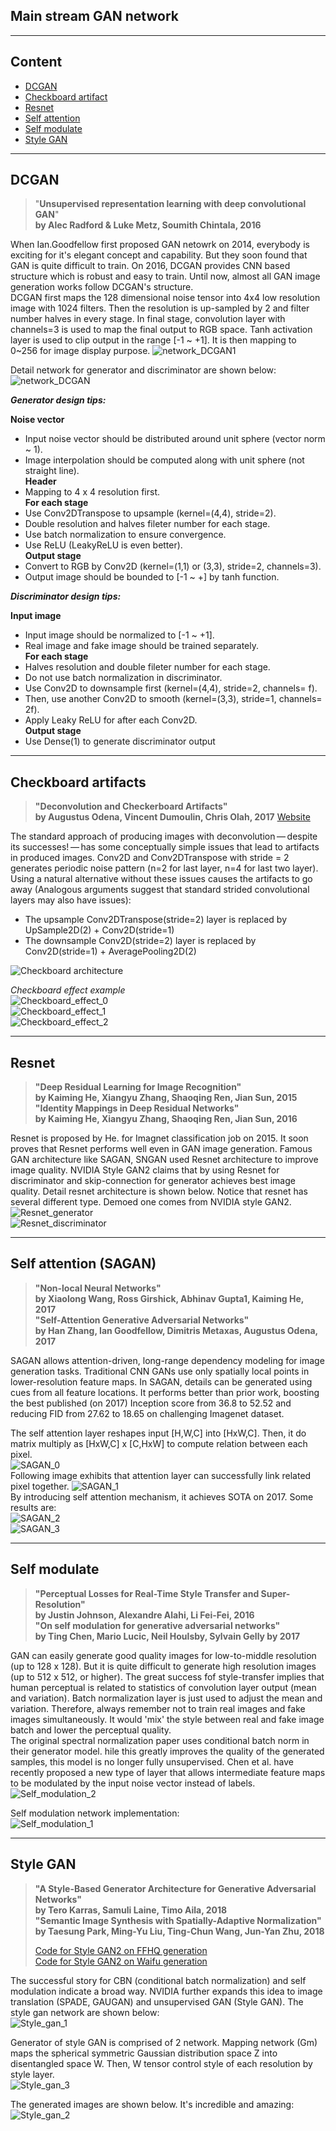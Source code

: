 ## Main stream GAN network ##  
 
----  
## Content
* [DCGAN](https://github.com/RyanWu2233/SAGAN_CelebA/blob/master/Model.md#dcgan)  
* [Checkboard artifact](https://github.com/RyanWu2233/SAGAN_CelebA/blob/master/Model.md#checkboard-artifacts)
* [Resnet](https://github.com/RyanWu2233/SAGAN_CelebA/blob/master/Model.md#resnet)  
* [Self attention](https://github.com/RyanWu2233/SAGAN_CelebA/blob/master/Model.md#self-attention)  
* [Self modulate](https://github.com/RyanWu2233/SAGAN_CelebA/blob/master/Model.md#self-modulate)  
* [Style GAN](https://github.com/RyanWu2233/SAGAN_CelebA/blob/master/Model.md#style-gan)  


----  
## DCGAN
> "**Unsupervised representation learning with deep convolutional GAN**"  
> **by Alec Radford & Luke Metz, Soumith Chintala, 2016**  

When Ian.Goodfellow first proposed GAN netowrk on 2014, everybody is exciting for it's elegant concept and capability. 
But they soon found that GAN is quite difficult to train. 
On 2016, DCGAN provides CNN based structure which is robust and easy to train. 
Until now, almost all GAN image generation works follow DCGAN's structure.  
DCGAN first maps the 128 dimensional noise tensor into 4x4 low resolution image with 1024 filters. 
Then the resolution is up-sampled by 2 and filter number halves in every stage. 
In final stage, convolution layer with channels=3 is used to map the final output to RGB space. 
Tanh activation layer is used to clip output in the range [-1 ~ +1].
It is then mapping to 0~256 for image display purpose.
 ![network_DCGAN1](./Images/mdl_dcgan1.jpg)  

Detail network for generator and discriminator are shown below:
 ![network_DCGAN](./Images/mdl_dcgan.jpg)  
 
***Generator design tips:***  

**Noise vector**  
* Input noise vector should be distributed around unit sphere (vector norm ~ 1). 
* Image interpolation should be computed along with unit sphere (not straight line).  
**Header**  
* Mapping to 4 x 4 resolution first.  
**For each stage**  
* Use Conv2DTranspose to upsample (kernel=(4,4), stride=2).  
* Double resolution and halves fileter number for each stage.  
* Use batch normalization to ensure convergence.  
* Use ReLU (LeakyReLU is even better).  
**Output stage**  
* Convert to RGB by Conv2D (kernel=(1,1) or (3,3), stride=2, channels=3).  
* Output image should be bounded to [-1 ~ +] by tanh function.  

***Discriminator design tips:***  

**Input image**  
* Input image should be normalized to [-1 ~ +1].  
* Real image and fake image should be trained separately.  
**For each stage**  
* Halves resolution and double fileter number for each stage.  
* Do not use batch normalization in discriminator. 
* Use Conv2D to downsample first (kernel=(4,4), stride=2, channels= f).  
* Then, use another Conv2D to smooth (kernel=(3,3), stride=1, channels= 2f).  
* Apply Leaky ReLU for after each Conv2D.  
**Output stage**
* Use Dense(1) to generate discriminator output

----  
## Checkboard artifacts  
> **"Deconvolution and Checkerboard Artifacts"  
> by Augustus Odena, Vincent Dumoulin, Chris Olah, 2017** [Website](https://distill.pub/2016/deconv-checkerboard/)  

The standard approach of producing images with deconvolution — despite its successes! — has some conceptually simple issues that lead to artifacts in produced images. Conv2D and Conv2DTranspose with stride = 2 generates periodic noise pattern (n=2 for last layer, n=4 for last two layer). Using a natural alternative without these issues causes the artifacts to go away (Analogous arguments suggest that standard strided convolutional layers may also have issues):  
* The upsample Conv2DTranspose(stride=2) layer is replaced by UpSample2D(2) + Conv2D(stride=1)  
* The downsample Conv2D(stride=2) layer is replaced by Conv2D(stride=1) + AveragePooling2D(2)  

 ![Checkboard architecture](./Images/Checkboard_eff3.jpg)  

*Checkboard effect example*  
 ![Checkboard_effect_0](./Images/Checkboard_eff0.jpg)  
 ![Checkboard_effect_1](./Images/Checkboard_eff1.jpg)  
 ![Checkboard_effect_2](./Images/Checkboard_eff2.jpg)  

----
## Resnet  
> **"Deep Residual Learning for Image Recognition"  
> by Kaiming He, Xiangyu Zhang, Shaoqing Ren, Jian Sun, 2015  
> "Identity Mappings in Deep Residual Networks"  
> by Kaiming He, Xiangyu Zhang, Shaoqing Ren, Jian Sun, 2016**

Resnet is proposed by He. for Imagnet classification job on 2015. It soon proves that Resnet performs well even in GAN image generation. Famous GAN architecture like SAGAN, SNGAN used Resnet architecture to improve image quality. NVIDIA Style GAN2 claims that by using Resnet for discriminator and skip-connection for generator achieves best image quality. Detail resnet architecture is shown below. Notice that resnet has several different type. Demoed one comes from NVIDIA style GAN2.  
 ![Resnet_generator](./Images/Resnet_g.jpg)  
 ![Resnet_discriminator](./Images/resnet_d.jpg)  
 
----
## Self attention  (SAGAN)
> **"Non-local Neural Networks"  
> by Xiaolong Wang, Ross Girshick, Abhinav Gupta1, Kaiming He, 2017  
> "Self-Attention Generative Adversarial Networks"  
> by Han Zhang, Ian Goodfellow, Dimitris Metaxas, Augustus Odena, 2017**  

SAGAN allows attention-driven, long-range dependency modeling for image generation tasks. 
Traditional CNN GANs use only spatially local points in lower-resolution feature maps. 
In SAGAN, details can be generated using cues from all feature locations. 
It performs better than prior work, boosting the best published (on 2017) Inception score from 36.8 to 52.52
and reducing FID from 27.62 to 18.65 on challenging Imagenet dataset.  

The self attention layer reshapes input [H,W,C] into [HxW,C]. Then, it do matrix multiply as [HxW,C] x [C,HxW] to compute relation between each pixel.   
 ![SAGAN_0](./Images/sagan_0.jpg)  
 Following image exhibits that attention layer can successfully link related pixel together.
 ![SAGAN_1](./Images/sagan_1.jpg)  
 By introducing self attention mechanism, it achieves SOTA on 2017. Some results are:  
 ![SAGAN_2](./Images/sagan_2.jpg)  
 ![SAGAN_3](./Images/sagan_3.jpg)  

----  
## Self modulate  
> **"Perceptual Losses for Real-Time Style Transfer and Super-Resolution"  
> by Justin Johnson, Alexandre Alahi, Li Fei-Fei, 2016  
> "On self modulation for generative adversarial networks"  
> by Ting Chen, Mario Lucic, Neil Houlsby, Sylvain Gelly by 2017**  

GAN can easily generate good quality images for low-to-middle resolution (up to 128 x 128). 
But it is quite difficult to generate high resolution images (up to 512 x 512, or higher). 
The great success fof style-transfer implies that human perceptual is related to statistics of convolution layer output (mean and variation). 
Batch normalization layer is just used to adjust the mean and variation. 
Therefore, always remember not to train real images and fake images simultaneously. 
It would 'mix' the style between real and fake image batch and lower the perceptual quality.  
The original spectral normalization paper uses conditional batch norm in their generator model. 
hile this greatly improves the quality of the generated samples, this model is no longer fully unsupervised. 
Chen et al. have recently proposed a new type of layer that allows intermediate feature maps to be modulated by the input noise vector instead of labels.  
![Self_modulation_2](./Images/self_mod2.jpg)  

Self modulation network implementation:  
![Self_modulation_1](./Images/self_mod1.jpg)  

----
## Style GAN  
> **"A Style-Based Generator Architecture for Generative Adversarial Networks"  
> by Tero Karras, Samuli Laine, Timo Aila, 2018  
> "Semantic Image Synthesis with Spatially-Adaptive Normalization"  
> by Taesung Park, Ming-Yu Liu, Ting-Chun Wang, Jun-Yan Zhu, 2018**  
> 
> [Code for Style GAN2 on FFHQ generation](https://github.com/RyanWu2233/Style_GAN2_FFHQ)  
> [Code for Style GAN2 on Waifu generation](https://github.com/RyanWu2233/Style_GAN2_TWDNE)  

The successful story for CBN (conditional batch normalization) and self modulation indicate a broad way. 
NVIDIA further expands this idea to image translation (SPADE, GAUGAN) and unsupervised GAN (Style GAN). 
The style gan network are shown below:  
![Style_gan_1](./Images/style_gan1.jpg)  

Generator of style GAN is comprised of 2 network. Mapping network (Gm) maps the spherical symmetric Gaussian distribution space Z into disentangled space W. 
Then, W tensor control style of each resolution by style layer.  
![Style_gan_3](./Images/style_gan3.jpg)  

The generated images are shown below. It's incredible and amazing:
![Style_gan_2](./Images/style_gan2.jpg)  





